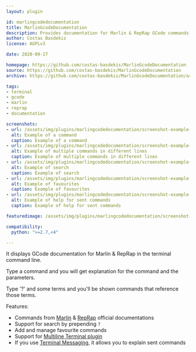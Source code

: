 ```yaml
---
layout: plugin

id: marlingcodedocumentation
title: MarlinGcodeDocumentation
description: Provides documentation for Marlin & RepRap GCode commands in the Terminal tab
author: Costas Basdekis
license: AGPLv3

date: 2020-09-27

homepage: https://github.com/costas-basdekis/MarlinGcodeDocumentation
source: https://github.com/costas-basdekis/MarlinGcodeDocumentation
archive: https://github.com/costas-basdekis/MarlinGcodeDocumentation/archive/master.zip

tags:
- terminal
- gcode
- marlin
- reprap
- documentation

screenshots:
- url: /assets/img/plugins/marlingcodedocumentation/screenshot-example-command.png
  alt: Example of a command
  caption: Example of a command
- url: /assets/img/plugins/marlingcodedocumentation/screenshot-example-multiline-commands.png
  alt: Example of multiple commands in different lines
  caption: Example of multiple commands in different lines
- url: /assets/img/plugins/marlingcodedocumentation/screenshot-example-search.png
  alt: Example of search
  caption: Example of search
- url: /assets/img/plugins/marlingcodedocumentation/screenshot-example-favourites.png
  alt: Example of favourites
  caption: Example of favourites
- url: /assets/img/plugins/marlingcodedocumentation/screenshot-example-sent.png
  alt: Example of help for sent commands
  caption: Example of help for sent commands

featuredimage: /assets/img/plugins/marlingcodedocumentation/screenshot-example-command.png

compatibility:
  python: ">=2.7,<4"

---
```


It displays GCode documentation for Marlin & RepRap in the terminal command line.

Type a command and you will get explanation for the command and the parameters.

Type '?' and some terms and you'll be shown commands that reference those terms.

Features:
* Commands from [Marlin](https://marlinfw.org/meta/gcode/) & [RepRap](https://reprap.org/wiki/G-code#G-commands) official documentations
* Support for search by prepending `?`
* Add and manage favourite commands
* Support for [Multiline Terminal plugin](https://plugins.octoprint.org/plugins/multilineterminal/)
* If you use [Terminal Messaging](https://github.com/jeffeb3/OctoPrint-TerminalMessaging), it allows you to explain sent commands
